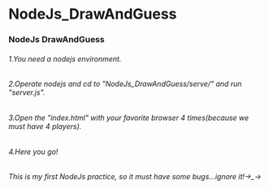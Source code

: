# NodeJs_DrawAndGuess
### NodeJs DrawAndGuess
###### 1.You need a nodejs environment.
###### 2.Operate nodejs and cd to "NodeJs_DrawAndGuess/serve/" and run "server.js".
###### 3.Open the "index.html" with your favorite browser 4 times(because we must have 4 players).
###### 4.Here you go!
###### This is my first NodeJs practice, so it must have some bugs...ignore it!→_→
